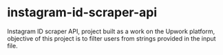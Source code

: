 # instagram-id-scraper-api
Instagram ID scraper API, project built as a work on the Upwork platform, objective of this project is to filter users from strings provided in the input file.
